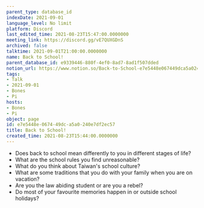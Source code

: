 ```yaml
---
parent_type: database_id
indexDate: 2021-09-01
language_level: No limit
platform: Discord
last_edited_time: 2021-08-23T15:47:00.0000000
meeting_link: https://discord.gg/vE7QUXGDnS
archived: false
talktime: 2021-09-01T21:00:00.0000000
name: Back to School!
parent_database_id: e9339446-880f-4ef0-8ad7-8ad1f507dded
notion_url: https://www.notion.so/Back-to-School-e7e5448e067449dca5a0240e7df2ec57
tags:
- Talk
- 2021-09-01
- Bones
- Pi
hosts:
- Bones
- Pi
object: page
id: e7e5448e-0674-49dc-a5a0-240e7df2ec57
title: Back to School!
created_time: 2021-08-23T15:44:00.0000000
---
```


   - Does back to school mean differently to you in different stages of life?
   - What are the school rules you find unreasonable?
   - What do you think about Taiwan's school culture?
   - What are some traditions that you do with your family when you are on vacation?
   - Are you the law abiding student or are you a rebel?
   - Do most of your favourite memories happen in or outside school holidays?








